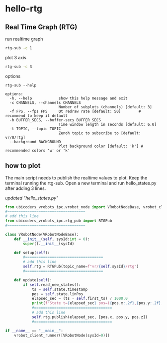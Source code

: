 # hello-rtg

## Real Time Graph (RTG)

run realtime graph

```bash
rtg-sub -c 1
```

plot 3 axis

``` bash
rtg-sub -c 3
```

options

```
rtg-sub --help
```

```
options:
  -h, --help            show this help message and exit
  -c CHANNELS, --channels CHANNELS
                        Number of subplots (channels) [default: 3]
  -f FPS, --fps FPS     Qt redraw rate [default: 50]        # recommend to keep it default
  -b BUFFER_SECS, --buffer-secs BUFFER_SECS
                        Time window length in seconds [default: 6.0]
  -t TOPIC, --topic TOPIC
                        Zenoh topic to subscribe to [default: vr/0/rtg]
  --background BACKGROUND
                        Plot background color [default: 'k'] # recommended colors 'w' or 'k'
```

## how to plot

The main script needs to publish the realtime values to plot. Keep the terminal running the rtg-sub. Open a new terminal and run hello_states.py after adding 3 lines.


*updated "hello_states.py"*

``` py
from ubicoders_vrobots_ipc.vrobot_node import VRobotNodeBase, vrobot_client_runner
#===================================
# add this line
from ubicoders_vrobots_ipc.rtg_pub import RTGPub 
#===================================

class VRobotNode(VRobotNodeBase):
    def __init__(self, sysId:int = 0):
        super().__init__(sysId)

    def setup(self):
        #===================================
        # add this line
        self.rtg = RTGPub(topic_name=f"vr/{self.sysId}/rtg")
        #===================================

    def update(self):       
        if self.read_new_states(): 
            ts = self.state.timestamp
            pos = self.state.linPos
            elapsed_sec = (ts - self.first_ts) / 1000.0
            print(f"State t={elapsed_sec} pos=({pos.x:.2f},{pos.y:.2f},{pos.z:.2f})")
            #===================================
            # add this line
            self.rtg.publish(elapsed_sec, [pos.x, pos.y, pos.z])
            #===================================

if __name__ == "__main__":
    vrobot_client_runner([VRobotNode(sysId=0)])
```
